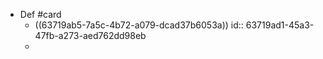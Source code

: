 - Def #card
	- ((63719ab5-7a5c-4b72-a079-dcad37b6053a))
	  id:: 63719ad1-45a3-47fb-a273-aed762dd98eb
	-